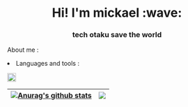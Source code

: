 
<h1 align = "center">Hi! I'm mickael :wave:</h1>
<h3 align = "center"> tech otaku save the world </h3>

About me :

  <li>Languages and tools : </li>
  
  <code><img heigth=20px width=20px src="https://cdn.jsdelivr.net/gh/devicons/devicon/icons/spring/spring-original.svg" /></code>

| <a href="https://github.com/anuraghazra/github-readme-stats"><img align="center" src="https://github-readme-stats.vercel.app/api?username=miclimule&show_icons=true&include_all_commits=true&theme=buefy&hide_border=true" alt="Anurag's github stats" /></a> | <a href="https://github.com/anuraghazra/github-readme-stats"><img align="center" src="https://github-readme-stats.vercel.app/api/top-langs/?username=miclimule&layout=compact&theme=buefy&hide_border=true" /></a> |
| ------------- | ------------- |

